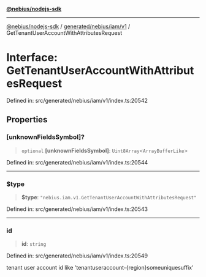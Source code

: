 [**@nebius/nodejs-sdk**](../../../../../README.md)

---

[@nebius/nodejs-sdk](../../../../../README.md) / [generated/nebius/iam/v1](../README.md) / GetTenantUserAccountWithAttributesRequest

# Interface: GetTenantUserAccountWithAttributesRequest

Defined in: src/generated/nebius/iam/v1/index.ts:20542

## Properties

### \[unknownFieldsSymbol\]?

> `optional` **\[unknownFieldsSymbol\]**: `Uint8Array`\<`ArrayBufferLike`\>

Defined in: src/generated/nebius/iam/v1/index.ts:20544

---

### $type

> **$type**: `"nebius.iam.v1.GetTenantUserAccountWithAttributesRequest"`

Defined in: src/generated/nebius/iam/v1/index.ts:20543

---

### id

> **id**: `string`

Defined in: src/generated/nebius/iam/v1/index.ts:20549

tenant user account id like 'tenantuseraccount-{region}someuniquesuffix'
